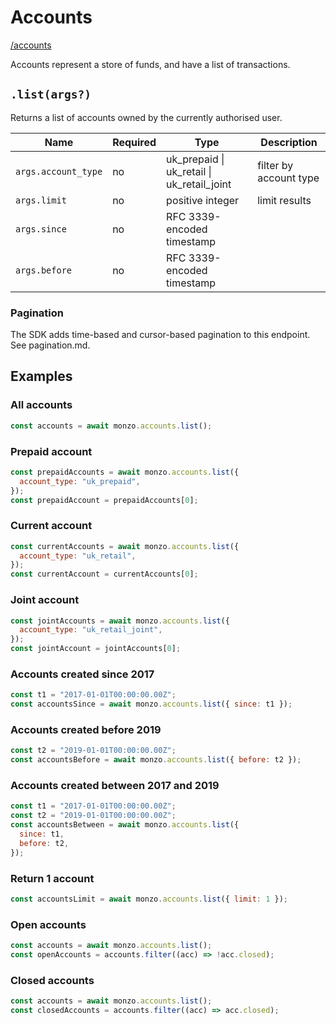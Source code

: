 # Accounts

[/accounts](https://docs.monzo.com/#accounts)

Accounts represent a store of funds, and have a list of transactions.

## `.list(args?)`

Returns a list of accounts owned by the currently authorised user.

| Name                | Required | Type                                       | Description            |
| ------------------- | -------- | ------------------------------------------ | ---------------------- |
| `args.account_type` | no       | uk_prepaid \| uk_retail \| uk_retail_joint | filter by account type |
| `args.limit`        | no       | positive integer                           | limit results          |
| `args.since`        | no       | RFC 3339-encoded timestamp                 |                        |
| `args.before`       | no       | RFC 3339-encoded timestamp                 |                        |

### Pagination

The SDK adds time-based and cursor-based pagination to this endpoint.
See pagination.md.

## Examples

### All accounts

```javascript
const accounts = await monzo.accounts.list();
```

### Prepaid account

```javascript
const prepaidAccounts = await monzo.accounts.list({
  account_type: "uk_prepaid",
});
const prepaidAccount = prepaidAccounts[0];
```

### Current account

```javascript
const currentAccounts = await monzo.accounts.list({
  account_type: "uk_retail",
});
const currentAccount = currentAccounts[0];
```

### Joint account

```javascript
const jointAccounts = await monzo.accounts.list({
  account_type: "uk_retail_joint",
});
const jointAccount = jointAccounts[0];
```

### Accounts created since 2017

```javascript
const t1 = "2017-01-01T00:00:00.00Z";
const accountsSince = await monzo.accounts.list({ since: t1 });
```

### Accounts created before 2019

```javascript
const t2 = "2019-01-01T00:00:00.00Z";
const accountsBefore = await monzo.accounts.list({ before: t2 });
```

### Accounts created between 2017 and 2019

```javascript
const t1 = "2017-01-01T00:00:00.00Z";
const t2 = "2019-01-01T00:00:00.00Z";
const accountsBetween = await monzo.accounts.list({
  since: t1,
  before: t2,
});
```

### Return 1 account

```javascript
const accountsLimit = await monzo.accounts.list({ limit: 1 });
```

### Open accounts

```javascript
const accounts = await monzo.accounts.list();
const openAccounts = accounts.filter((acc) => !acc.closed);
```

### Closed accounts

```javascript
const accounts = await monzo.accounts.list();
const closedAccounts = accounts.filter((acc) => acc.closed);
```
